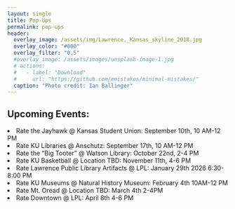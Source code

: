 ```yaml
---
layout: single
title: Pop-Ups
permalink: pop-ups
header:
  overlay_image: /assets/img/Lawrence,_Kansas_skyline_2018.jpg
  overlay_color: "#000"
  overlay_filter: "0.5"
  #overlay_image: /assets/images/unsplash-image-1.jpg
  # actions:
  #   - label: "Download"
  #     url: "https://github.com/mmistakes/minimal-mistakes/"
  caption: "Photo credit: Ian Ballinger"
---
```

<h2>Upcoming Events:</h2>

<li>Rate the Jayhawk @ Kansas Student Union: September 10th, 10 AM-12 PM</li> 

<li>Rate KU Libraries @ Anschutz: September 17th, 10 AM-12 PM</li>

<li>Rate the “Big Tooter” @ Watson Library: October 22nd, 2-4 PM</li>

<li>Rate KU Basketball @ Location TBD: November 11th, 4-6 PM</li>  

<li>Rate Lawrence Public Library Artifacts @ LPL: January 29th 2026 6:30-8:00 PM</li> 

<li>Rate KU Museums @ Natural History Museum: February 4th 10AM-12 PM</li>   

<li>Rate Mt. Oread @ Location TBD: March 4th 2-4PM</li>  

<li>Rate Downtown @ LPL: April 8th 4-6 PM </li>